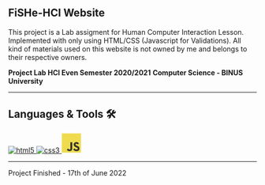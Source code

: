 ## FiSHe-HCI Website
 
This project is a Lab assigment for Human Computer Interaction Lesson. Implemented with only using HTML/CSS (Javascript for Validations). All kind of materials used on this website is not owned by me and belongs to their respective owners.

**Project Lab HCI Even Semester 2020/2021**
**Computer Science - BINUS University**

---

## Languages & Tools 🛠️

<p align="left">
  <a href="https://www.w3.org/html/" target="_blank"> <img src="https://www.svgrepo.com/show/349402/html5.svg" alt="html5" width="40" height="40"/> </a>
  <a href="https://www.w3schools.com/css/" target="_blank"> <img src="https://www.svgrepo.com/show/349330/css3.svg" alt="css3" width="40" height="40"/> </a>
  <a href="https://developer.mozilla.org/en-US/docs/Web/JavaScript" target="_blank"> <img src="https://raw.githubusercontent.com/devicons/devicon/master/icons/javascript/javascript-original.svg" alt="javascript" width="40" height="40"/> </a>
</p>

---

Project Finished - 17th of June 2022
